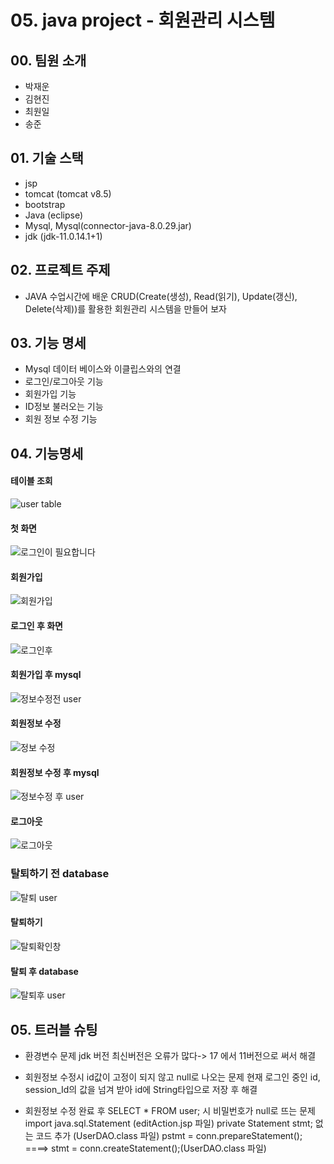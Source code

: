 # 05. java project - 회원관리 시스템

## 00. 팀원 소개
- 박재운
- 김현진
- 최원일
- 송준

## 01. 기술 스택
- jsp
- tomcat (tomcat v8.5)
- bootstrap
- Java (eclipse)
- Mysql, Mysql(connector-java-8.0.29.jar)
- jdk (jdk-11.0.14.1+1)

## 02. 프로젝트 주제
- JAVA 수업시간에 배운 CRUD(Create(생성), Read(읽기), Update(갱신), Delete(삭제))를 활용한 회원관리 시스템을 만들어 보자

## 03. 기능 명세
- Mysql 데이터 베이스와 이클립스와의 연결
- 로그인/로그아웃 기능 
- 회원가입 기능 
- ID정보 불러오는 기능
- 회원 정보 수정 기능

## 04. 기능명세  

#### 테이블 조회
![user table](https://user-images.githubusercontent.com/99165620/168630707-b7f3010d-7681-467d-9cc3-8fc2e6090c19.png)



#### 첫 화면
![로그인이 필요합니다](https://user-images.githubusercontent.com/99165620/168630718-de4e1533-d36a-447b-bb97-d2a6bef803c0.png)



#### 회원가입
![회원가입](https://user-images.githubusercontent.com/99165620/168630732-bc8cf359-30d4-45f0-bb35-d8c682415b7c.png)



#### 로그인 후 화면
![로그인후](https://user-images.githubusercontent.com/99165620/168630719-190fccdb-2524-4ab7-94be-5a34e3eebd88.png)



#### 회원가입 후 mysql 
![정보수정전 user](https://user-images.githubusercontent.com/99165620/168630730-7fc54bc8-c838-4099-a9b5-1e65c69453c3.png)



#### 회원정보 수정
![정보 수정](https://user-images.githubusercontent.com/99165620/168630722-652150a1-ee1e-4b11-962a-083862fbd1a0.png)



#### 회원정보 수정 후 mysql
![정보수정 후 user](https://user-images.githubusercontent.com/99165620/168630729-03e16da5-675f-4cab-bbe3-223263fff1b8.png)



#### 로그아웃
![로그아웃](https://user-images.githubusercontent.com/99165620/168632870-65a967ad-3102-4782-91b6-7dd682725b27.png)



### 탈퇴하기 전 database
![탈퇴 user](https://user-images.githubusercontent.com/99165620/168700919-66f5ddfb-4e23-47ab-88b6-00a4864d2eb2.png)



#### 탈퇴하기
![탈퇴확인창](https://user-images.githubusercontent.com/99165620/168700924-2a925694-18bf-40db-b446-c53b2683f121.png)



#### 탈퇴 후 database
![탈퇴후 user](https://user-images.githubusercontent.com/99165620/168700925-c20ee94e-2443-4b92-a7af-2755110073cb.png)


## 05. 트러블 슈팅
- 환경변수 문제
jdk 버전 최신버전은 오류가 많다-> 17 에서 11버전으로 써서 해결

- 회원정보 수정시 id값이 고정이 되지 않고 null로 나오는 문제
현재 로그인 중인 id, session_Id의 값을 넘겨 받아 id에 String타입으로 저장 후 해결

- 회원정보 수정 완료 후 SELECT * FROM user; 시 비밀번호가 null로 뜨는 문제
import java.sql.Statement (editAction.jsp 파일)
private Statement stmt; 없는 코드 추가 (UserDAO.class 파일)
pstmt = conn.prepareStatement();     ====> 	stmt = conn.createStatement();(UserDAO.class 파일)
